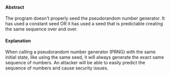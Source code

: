 #### Abstract
The program doesn't properly seed the pseudorandom number generator. It has used a constant seed OR it has used a seed that is predictable creating the same sequence over and over.

#### Explanation
When calling a pseudorandom number generator (PRNG) with the same initial state, like using the same seed, it will always generate the exact same sequence of numbers. An attacker will be able to easily predict the sequence of numbers and cause security issues.
